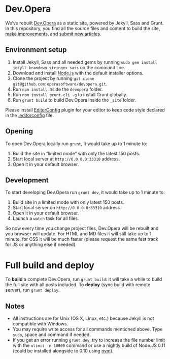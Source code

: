 # Dev.Opera

We’ve rebuilt [Dev.Opera](https://dev.opera.com/) as a static site, powered by Jekyll, Sass and Grunt. In this repository, you find all the source files and content to build the site, [make improvements](CONTRIBUTING.md#code-improvements), and [submit new articles](CONTRIBUTING.md#article-suggestions--contributions).

## Environment setup

1. Install Jekyll, Sass and all needed gems by running `sudo gem install jekyll kramdown stringex sass` on the command line.
2. Download and install [Node.js](http://nodejs.org) with the default installer options.
3. Clone the project by running `git clone git@github.com:operasoftware/devopera.git`.
4. Run `npm install` inside the `devopera` folder.
5. Run `npm install grunt-cli -g` to install Grunt globally.
6. Run `grunt build` to build Dev.Opera inside the `_site` folder.

Please install [EditorConfig](http://editorconfig.org/#download) plugin for your editor to keep code style declared in the [.editorconfig](.editorconfig) file.

## Opening

To open Dev.Opera locally run `grunt`, it would take up to 1 minute to:

1. Build the site in “limited mode” with only the latest 150 posts.
2. Start local server at `http://0.0.0.0:33310` address.
3. Open it in your default browser.

## Development

To start developing Dev.Opera run `grunt dev`, it would take up to 1 minute to:

1. Build site in a limited mode with only latest 150 posts.
2. Start local server on `http://0.0.0.0:33310` address.
3. Open it in your default browser.
4. Launch a `watch` task for all files.

So now every time you change project files, Dev.Opera will be rebuilt and you browser will update. For HTML and MD files it will still take up to 1 minute, for CSS it will be much faster (please request the same fast track for JS or anything else if needed).

# Full build and deploy

To **build** a complete Dev.Opera, run `grunt build`: it will take a while to build the full site with all posts included. To **deploy** (sync build with remote server), run `grunt deploy`.

## Notes

- All instructions are for Unix (OS X, Linux, etc.) because Jekyll is not compatible with Windows.
- You may require write access for all commands mentioned above. Type `sudo`, space and command if needed.
- If you get an error running `grunt dev`, try to increase the file number limit with the `ulimit -n 10000` command or use a nightly build of Node.JS 0.11 (could be installed alongside to 0.10 using [nvm](https://github.com/creationix/nvm)).
